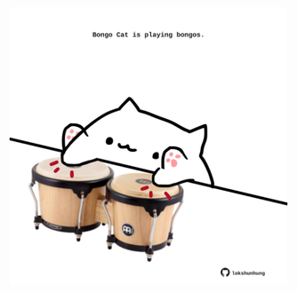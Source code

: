 <!-- built at 24/05/2022, 16:01:05 UTC -->
<p align="center">
  <img width="500" height="500" src="./ReadmeImage.svg">
</p>
